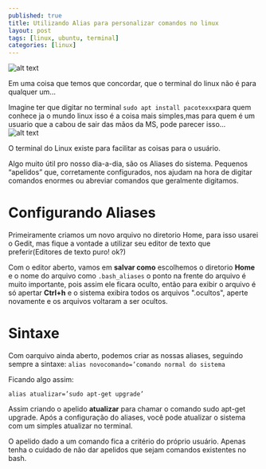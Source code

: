 ```yaml
---
published: true
title: Utilizando Alias para personalizar comandos no linux
layout: post
tags: [linux, ubuntu, terminal]
categories: [linux]
---
```

![alt text](http://www.coffeemonk.com/uploads/2009/04/linux-toolbox_alias.jpg "Comando alias")
<br>

Em uma coisa que temos que concordar, que o terminal do linux não é para qualquer um...

Imagine ter que digitar no terminal ```sudo apt install pacotexxx```para quem conhece ja o mundo linux isso é a coisa mais simples,mas para quem é um usuario que a cabou de sair das mãos da MS, pode parecer isso...
<br>
![alt text](https://media.tenor.com/images/a81fd3eadbd434a55deb09dd3dcb3ccc/tenor.gif "Hackerman")
<br>

O terminal do Linux existe para facilitar as coisas para o usuário.

Algo muito útil pro nosso dia-a-dia, são os Aliases do sistema. Pequenos “apelidos” que, corretamente configurados, nos ajudam na hora de digitar comandos enormes ou abreviar comandos que geralmente digitamos.

Configurando Aliases
===

Primeiramente criamos um novo arquivo no diretorio Home, para isso usarei o Gedit, mas fique a vontade a utilizar seu editor de texto que preferir(Editores de texto puro! ok?)

Com o editor aberto, vamos em **salvar como** escolhemos o diretorio **Home** e o nome do arquivo como ```.bash_aliases``` o ponto na frente do arquivo é muito importante, pois assim ele ficara oculto, então para exibir o arquivo é só apertar **Ctrl+h** e o sistema exibira todos os arquivos ".ocultos", aperte novamente e os arquivos voltaram a ser ocultos.

Sintaxe
===

Com oarquivo ainda aberto, podemos criar as nossas aliases, seguindo sempre a sintaxe:
```alias novocomando=’comando normal do sistema```

 
Ficando algo assim:

```alias atualizar=’sudo apt-get upgrade’```

Assim criando o apelido **atualizar** para chamar o comando sudo apt-get upgrade. Após a configuração do aliases, você pode atualizar o sistema com um simples atualizar no terminal.

O apelido dado a um comando fica a critério do próprio usuário. Apenas tenha o cuidado de não dar apelidos que sejam comandos existentes no bash.
